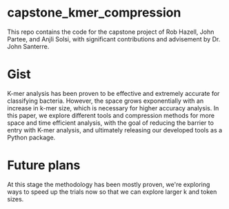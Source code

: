# capstone_kmer_compression
This repo contains the code for the capstone project of Rob Hazell, John Partee, and Anjli Solsi, with significant contributions and advisement by Dr. John Santerre.

# Gist
K-mer analysis has been proven to be effective and extremely accurate for classifying bacteria. However, the space grows exponentially with an increase in k-mer size, which is necessary for higher accuracy analysis. In this paper, we explore different tools and compression methods for more space and time efficient analysis, with the goal of reducing the barrier to entry with K-mer analysis, and ultimately releasing our developed tools as a Python package.

# Future plans
At this stage the methodology has been mostly proven, we're exploring ways to speed up the trials now so that we can explore larger k and token sizes.
